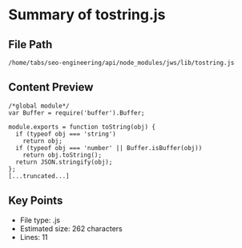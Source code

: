 # Summary of tostring.js
  
## File Path
`/home/tabs/seo-engineering/api/node_modules/jws/lib/tostring.js`

## Content Preview
```
/*global module*/
var Buffer = require('buffer').Buffer;

module.exports = function toString(obj) {
  if (typeof obj === 'string')
    return obj;
  if (typeof obj === 'number' || Buffer.isBuffer(obj))
    return obj.toString();
  return JSON.stringify(obj);
};
[...truncated...]
```

## Key Points
- File type: .js
- Estimated size: 262 characters
- Lines: 11
